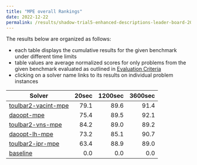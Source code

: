 ```yaml
---
title: "MPE overall Rankings"
date: 2022-12-22
permalink: /results/shadow-trial5-enhanced-descriptions-leader-board-2022-12-22/benchmark-rankings/MPE-overall-rankings
---
```




The results below are organized as follows:
- each table displays the cumulative results for the given benchmark under different time limits
- table values are average normalized scores for only problems from the given benchmark evaluated as outlined in [Evaluation Criteria](https://uaicompetition.github.io/uci-2022/results/evaluation-criteria/)
- clicking on a solver name links to its results on individual problem instances


|                                Solver                                 | 20sec | 1200sec | 3600sec |
| --------------------------------------------------------------------- | ----: | ------: | ------: |
| [toulbar2-vacint-mpe](../solver-scores/toulbar2-vacint-mpe-scores.md) |  79.1 |    89.6 |    91.4 |
| [daoopt-mpe](../solver-scores/daoopt-mpe-scores.md)                   |  75.4 |    89.5 |    92.1 |
| [toulbar2-vns-mpe](../solver-scores/toulbar2-vns-mpe-scores.md)       |  84.2 |    89.0 |    89.2 |
| [daoopt-lh-mpe](../solver-scores/daoopt-lh-mpe-scores.md)             |  73.2 |    85.1 |    90.7 |
| [toulbar2-ipr-mpe](../solver-scores/toulbar2-ipr-mpe-scores.md)       |  63.4 |    88.9 |    89.0 |
| [baseline](../solver-scores/baseline-scores.md)                       |   0.0 |     0.0 |     0.0 |

